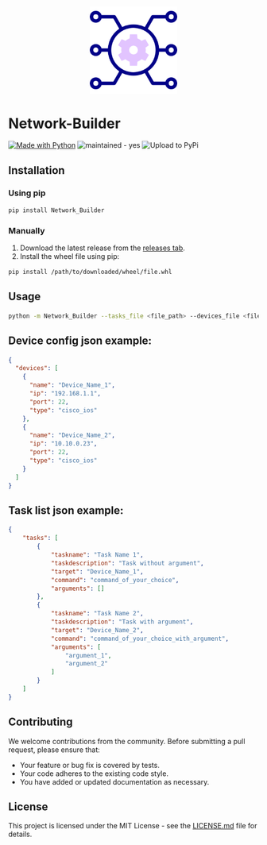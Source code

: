 <p align="center">
  <img src="https://github.com/Levy-Y/Network-Builder/blob/main/assets/logo.png?raw=true" alt="Logo" width="35%"/>
</p>

# Network-Builder

[![Made with Python](https://img.shields.io/badge/Python->=3.8-blue?logo=python&logoColor=white)](https://python.org "Go to Python homepage") ![maintained - yes](https://img.shields.io/badge/maintained-yes-blue) ![Upload to PyPi](https://github.com/Levy-Y/Network-Builder/actions/workflows/publish-to-pypi.yml/badge.svg)

## Installation

### Using pip

```bash
pip install Network_Builder
```

### Manually
1. Download the latest release from the [releases tab](https://github.com/Levy-Y/Network-Builder/releases).
2. Install the wheel file using pip:

```bash
pip install /path/to/downloaded/wheel/file.whl
```

## Usage
```bash
python -m Network_Builder --tasks_file <file_path> --devices_file <file_path>
```

## Device config json example:
```json
{
  "devices": [
    {
      "name": "Device_Name_1",
      "ip": "192.168.1.1",
      "port": 22,
      "type": "cisco_ios"
    },
    {
      "name": "Device_Name_2",
      "ip": "10.10.0.23",
      "port": 22,
      "type": "cisco_ios"
    }
  ]
}
```

## Task list json example:
``` json
{
    "tasks": [
        {
            "taskname": "Task Name 1",
            "taskdescription": "Task without argument",
            "target": "Device_Name_1",
            "command": "command_of_your_choice",
            "arguments": []
        },
        {
            "taskname": "Task Name 2",
            "taskdescription": "Task with argument",
            "target": "Device_Name_2",
            "command": "command_of_your_choice_with_argument",
            "arguments": [
                "argument_1",
                "argument_2"
            ]
        }
    ]
}
```


## Contributing

We welcome contributions from the community. Before submitting a pull request, please ensure that:

- Your feature or bug fix is covered by tests.
- Your code adheres to the existing code style.
- You have added or updated documentation as necessary.

## License

This project is licensed under the MIT License - see the [LICENSE.md](LICENSE.md) file for details.
